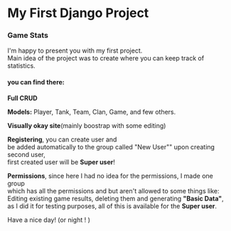 # My First Django Project
### Game Stats
I'm happy to  present you with my first project.\
Main idea of the project was to create where you can keep track of statistics.
#### you can find there:
**Full CRUD**

**Models:** Player, Tank, Team, Clan, Game, and few others.

**Visually okay site**(mainly boostrap with some editing)

**Registering**, you can create user and\
be added automatically to the group called "New User""
upon creating second user,\
first created user will be **Super user**!

**Permissions**, since here I had no idea for the permissions, I made one group\
which has all the permissions and but aren't allowed to some things like:\
Editing existing game results, deleting them and generating **"Basic Data"**,\
as I did it for testing purposes, all of this is available for the **Super user**.

Have a nice day! (or night ! )